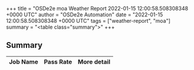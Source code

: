 +++
title = "OSDe2e moa Weather Report 2022-01-15 12:00:58.508308348 +0000 UTC"
author = "OSDe2e Automation"
date = "2022-01-15 12:00:58.508308348 +0000 UTC"
tags = ["weather-report", "moa"]
summary = "<table class=\"summary\"></table>"
+++
## Summary

| Job Name | Pass Rate | More detail |
|----------|-----------|-------------|




